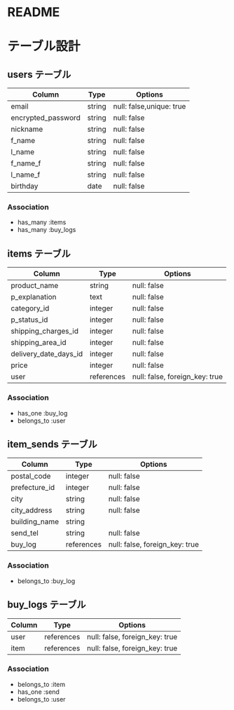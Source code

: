 # README

# テーブル設計

## users テーブル

| Column             | Type   | Options                  |
| ------------------ | ------ | ------------------------ |
| email              | string | null: false,unique: true |
| encrypted_password | string | null: false              |
| nickname           | string | null: false              |
| f_name             | string | null: false              |
| l_name             | string | null: false              |
| f_name_f           | string | null: false              |
| l_name_f           | string | null: false              |
| birthday           | date   | null: false              |


### Association

- has_many :items
- has_many :buy_logs


## items テーブル

| Column                | Type       | Options                        |
| --------------------- | ---------- | ------------------------------ |
| product_name          | string     | null: false                    |
| p_explanation         | text       | null: false                    |
| category_id           | integer    | null: false                    |
| p_status_id           | integer    | null: false                    |
| shipping_charges_id   | integer    | null: false                    |
| shipping_area_id      | integer    | null: false                    |
| delivery_date_days_id | integer    | null: false                    |
| price                 | integer    | null: false                    |
| user                  | references | null: false, foreign_key: true |


### Association

- has_one :buy_log
- belongs_to :user


## item_sends テーブル

| Column        | Type       | Options                        |
| ------------- | ---------- | ------------------------------ |
| postal_code   | integer    | null: false                    |
| prefecture_id | integer    | null: false                    |
| city          | string     | null: false                    |
| city_address  | string     | null: false                    |
| building_name | string     |                                |
| send_tel      | string     | null: false                    |
| buy_log       | references | null: false, foreign_key: true |


### Association

- belongs_to :buy_log

## buy_logs テーブル

| Column          | Type       | Options                        |
| --------------- | ---------- | ------------------------------ |
| user            | references | null: false, foreign_key: true |
| item            | references | null: false, foreign_key: true |


### Association

- belongs_to :item
- has_one :send
- belongs_to :user